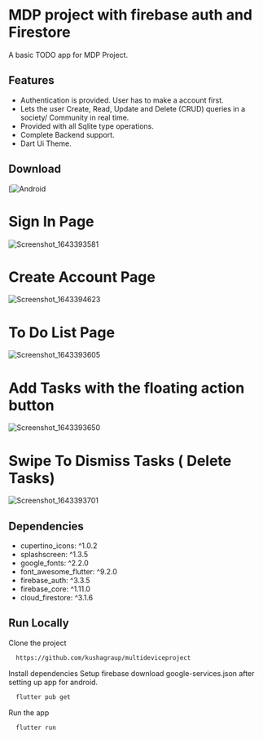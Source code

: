 # MDP project with firebase auth and Firestore
A basic TODO app for MDP Project.


## Features

- Authentication is provided. User has to make a account first.
- Lets the user Create, Read, Update and Delete (CRUD) queries in a society/ Community in real time.
- Provided with all Sqlite type operations.
- Complete Backend support.
- Dart Ui Theme.


## Download
[![Android]()

 
# Sign In Page

![Screenshot_1643393581](https://github.com/kushagraup/multideviceproject/blob/main/images/1.jpeg)


# Create Account Page

![Screenshot_1643394623](https://github.com/kushagraup/multideviceproject/blob/main/images/4.jpeg)

# To Do List Page 
![Screenshot_1643393605](https://github.com/kushagraup/multideviceproject/blob/main/images/5.jpeg)

# Add Tasks with the floating action button
![Screenshot_1643393650](https://github.com/kushagraup/multideviceproject/blob/main/images/2.jpeg)

# Swipe To Dismiss Tasks ( Delete Tasks)
![Screenshot_1643393701](https://github.com/kushagraup/multideviceproject/blob/main/images/3.jpeg)


## Dependencies 
- cupertino_icons: ^1.0.2
- splashscreen: ^1.3.5
- google_fonts: ^2.2.0
- font_awesome_flutter: ^9.2.0
- firebase_auth: ^3.3.5
- firebase_core: ^1.11.0
- cloud_firestore: ^3.1.6


## Run Locally

Clone the project

```bash
  https://github.com/kushagraup/multideviceproject
```

Install dependencies
Setup firebase download google-services.json after setting up app for android.

```bash
  flutter pub get
```

Run the app

```bash
  flutter run
